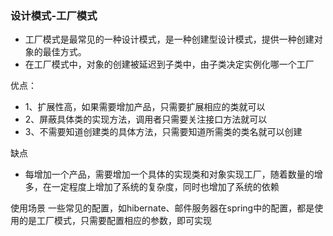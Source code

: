 ### 设计模式-工厂模式

- 工厂模式是最常见的一种设计模式，是一种创建型设计模式，提供一种创建对象的最佳方式。
- 在工厂模式中，对象的创建被延迟到子类中，由子类决定实例化哪一个工厂

优点：
- 1、扩展性高，如果需要增加产品，只需要扩展相应的类就可以
- 2、屏蔽具体类的实现方法，调用者只需要关注接口方法就可以
- 3、不需要知道创建类的具体方法，只需要知道所需类的类名就可以创建

缺点
- 每增加一个产品，需要增加一个具体的实现类和对象实现工厂，随着数量的增多，在一定程度上增加了系统的复杂度，同时也增加了系统的依赖

使用场景
一些常见的配置，如hibernate、邮件服务器在spring中的配置，都是使用的是工厂模式，只需要配置相应的参数，即可实现
